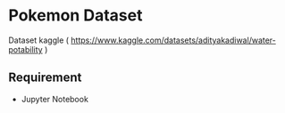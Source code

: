 
# Pokemon Dataset

Dataset kaggle ( https://www.kaggle.com/datasets/adityakadiwal/water-potability )


## Requirement

- Jupyter Notebook

